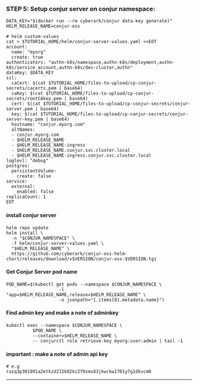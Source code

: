
### STEP 5: Setup conjur server on conjur namespace:
    DATA_KEY="$(docker run --rm cyberark/conjur data-key generate)"
    HELM_RELEASE_NAME=conjur-oss

    # helm custom-values
    cat > $TUTORIAL_HOME/helm/conjur-server-values.yaml <<EOT
    account:
      name: "myorg"
      create: true
    authenticators: "authn-k8s/namespace,authn-k8s/deployment,authn-k8s/service_account,authn-k8s/dev-cluster,authn"
    dataKey: $DATA_KEY
    ssl:
      caCert: $(cat $TUTORIAL_HOME/files-to-upload/cp-conjur-secrets/cacerts.pem | base64)
      caKey: $(cat $TUTORIAL_HOME/files-to-upload/cp-conjur-secrets/rootCAkey.pem | base64)
      cert: $(cat $TUTORIAL_HOME/files-to-upload/cp-conjur-secrets/conjur-server.pem | base64)
      key: $(cat $TUTORIAL_HOME/files-to-upload/cp-conjur-secrets/conjur-server-key.pem | base64)
      hostname: "conjur.myorg.com"
      altNames:
      - conjur.myorg.com
      - $HELM_RELEASE_NAME
      - $HELM_RELEASE_NAME-ingress
      - $HELM_RELEASE_NAME.conjur.svc.cluster.local
      - $HELM_RELEASE_NAME-ingress.conjur.svc.cluster.local
    loglevl: "debug"
    postgres:
      persistentVolume:
        create: false
    service:
      external:
        enabled: false
    replicaCount: 1
    EOT
#### install conjur server

    helm repo update
    helm install \
      -n "$CONJUR_NAMESPACE" \
      -f helm/conjur-server-values.yaml \
      "$HELM_RELEASE_NAME" \
      https://github.com/cyberark/conjur-oss-helm-chart/releases/download/v$VERSION/conjur-oss-$VERSION.tgz


#### Get Conjur Server pod name
    POD_NAME=$(kubectl get pods --namespace $CONJUR_NAMESPACE \
                        -l "app=$HELM_RELEASE_NAME,release=$HELM_RELEASE_NAME" \
                        -o jsonpath="{.items[0].metadata.name}")

#### Find admin key and make a note of adminkey
    kubectl exec --namespace $CONJUR_NAMESPACE \
              $POD_NAME \
              --container=$HELM_RELEASE_NAME \
              -- conjurctl role retrieve-key myorg:user:admin | tail -1
#### important : make a note of admin api key
    # e.g
    razq3p301891a2etkzd215k02kc2f9zms83jkwckw1701y7g1dkvcm0

-----------